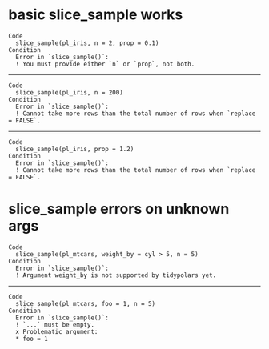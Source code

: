 # basic slice_sample works

    Code
      slice_sample(pl_iris, n = 2, prop = 0.1)
    Condition
      Error in `slice_sample()`:
      ! You must provide either `n` or `prop`, not both.

---

    Code
      slice_sample(pl_iris, n = 200)
    Condition
      Error in `slice_sample()`:
      ! Cannot take more rows than the total number of rows when `replace = FALSE`.

---

    Code
      slice_sample(pl_iris, prop = 1.2)
    Condition
      Error in `slice_sample()`:
      ! Cannot take more rows than the total number of rows when `replace = FALSE`.

# slice_sample errors on unknown args

    Code
      slice_sample(pl_mtcars, weight_by = cyl > 5, n = 5)
    Condition
      Error in `slice_sample()`:
      ! Argument weight_by is not supported by tidypolars yet.

---

    Code
      slice_sample(pl_mtcars, foo = 1, n = 5)
    Condition
      Error in `slice_sample()`:
      ! `...` must be empty.
      x Problematic argument:
      * foo = 1

